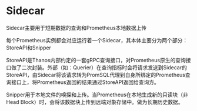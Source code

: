 # Sidecar

Sidecar主要用于短期数据的查询和Prometheus本地数据上传

每个Prometheus实例都会对应运行着一个Sidecar，其本体主要分为两个部分：StoreAPI和Snipper

StoreAPI是Thanos内部约定的一套gRPC查询接口，对Prometheus原生的查询接口做了二次封装。外部（如：Querier）在查询指标时会将请求发送到Sidecar的StoreAPI，由Sidecar将该请求转为PromSQL代理到自身所绑定的Prometheus查询接口上，将Prometheus返回的结果通过StoreAPI返回给查询方。

Snipper用于本地文件的嗅探和上传。当Prometheus在本地生成新的只读块（非Head Block）时，会将该数据块上传到远端对象存储中。做为长期历史数据。

